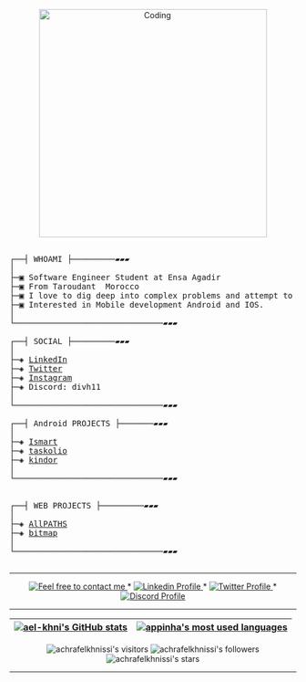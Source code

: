 </p>
<p align="center">  <img   alt="Coding" width="400" src="https://i.gifer.com/43KV.gif"/>

</p>

 
 


<pre>

┌──┤ WHOAMI ├─────────▰▰▰
│
├─▣ Software Engineer Student at Ensa Agadir 
├─▣ From Taroudant  Morocco
├─▣ I love to dig deep into complex problems and attempt to find the simplest yet the most effecient solution.
├─▣ Interested in Mobile development Android and IOS.
│
└───────────────────────────────▰▰▰

┌──┤ SOCIAL ├─────────▰▰▰
│
├─◈ <a href="https://www.linkedin.com/in/hamza-douaij">LinkedIn</a>
├─◈ <a href="https://twitter.com/hamzadouaij">Twitter</a>
├─◈ <a href="https://www.instagram.com/hamza_douij">Instagram</a>
├─◈ Discord: divh11
│
└───────────────────────────────▰▰▰

┌──┤ Android PROJECTS ├───────▰▰▰
│
├─◈ <a href="https://github.com/hamzamza/ismart">Ismart</a>
├─◈ <a href="https://github.com/hamzamza/taskolio">taskolio</a>
├─◈ <a href="https://github.com/hamzamza/kindor">kindor</a>
│
└───────────────────────────────▰▰▰


┌──┤ WEB PROJECTS ├─────────▰▰▰
│
├─◈ <a href="https://github.com/hamzamza/allpaths">AllPATHS</a>
├─◈ <a href="https://github.com/hamzamza/bitmap">bitmap</a>
│
└───────────────────────────────▰▰▰

</pre>

--------------

<p align="center">
	<a href="mailto:achraf.elkhnissi@icloud.com">
		<img alt="Feel free to contact me" src="https://img.shields.io/badge/-Ask_me_anything-blue?style=flat&logo=Gmail&logoColor=white&link=mailto:achraf.elkhnissi@gmail.com&color=3d85c6" />
	</a>
	<span> * </span>
    <a href="https://www.linkedin.com/in/achrafelkhnissi/">
        <img alt="Linkedin Profile" src="https://img.shields.io/badge/-Linkedin-0072b1?style=flat&logo=Linkedin&logoColor=white&link=https://www.linkedin.com/in/achrafelkhnissi/" />
    </a>
    <span> * </span>
    <a href="https://twitter.com/suprivada">
        <img alt="Twitter Profile" src="https://img.shields.io/badge/-Twitter-0072b1?style=flat&logo=Twitter&logoColor=white&link=https://www.linkedin.com/in/achrafelkhnissi/&color=1DA1F2" />
    </a>
    <span> * </span>
    <a href="https://www.linkedin.com/in/achrafelkhnissi/">
        <img alt="Discord Profile" src="https://img.shields.io/badge/-Discord-0072b1?style=flat&logo=Discord&logoColor=white&link=https://www.linkedin.com/in/achrafelkhnissi/&color=7289da" />
    </a>

</p>

---------------
| [![ael-khni's GitHub stats](https://github-readme-stats.vercel.app/api?username=achrafelkhnissi&count_private=true&show_icons=true&hide=issues&hide_border=true&theme=jolly)](https://github.com/achrafelkhnissi?tab=repositories) | [![appinha's most used languages](https://github-readme-stats.vercel.app/api/top-langs/?username=appinha&layout=compact&hide_border=true&theme=jolly)](https://github.com/achrafelkhnissi?tab=repositories) |
|:-:|:-:|

<p align="center">
	<img alt="achrafelkhnissi's visitors" src="https://komarev.com/ghpvc/?username=achrafelkhnissi&color=8c36db&style=flat&label=visitors" />
	<img alt="achrafelkhnissi's followers" src="https://img.shields.io/github/followers/achrafelkhnissi?color=blueviolet" />
	<img alt="achrafelkhnissi's stars" src="https://img.shields.io/github/stars/achrafelkhnissi?color=blueviolet" />
</p>

--------------- 




 